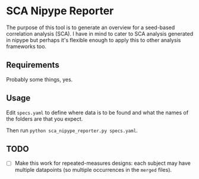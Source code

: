 
# SCA Nipype Reporter

The purpose of this tool is to generate an overview for a seed-based correlation analysis (SCA). I have in mind to cater to SCA analysis generated in nipype but perhaps it's flexible enough to apply this to other analysis frameworks too.

## Requirements

Probably some things, yes.



## Usage

Edit `specs.yaml` to define where data is to be found and what the names of the folders are that you expect.

Then run `python sca_nipype_reporter.py specs.yaml`. 



## TODO
- [ ] Make this work for repeated-measures designs: each subject may have multiple datapoints (so multiple occurrences in the `merged` files).



